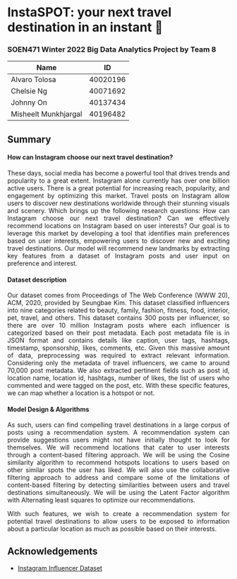 # InstaSPOT: **your next travel destination in an instant** :round_pushpin: #
### SOEN471 Winter 2022 Big Data Analytics Project by Team 8 ###

Name  | ID
------------- | -------------
Alvaro Tolosa  | 40020196
Chelsie Ng  | 40071692
Johnny On | 40137434
Misheelt Munkhjargal | 40196482

## Summary

<div align="justify">

  <h4> How can Instagram choose our next travel destination? </h4>
    <p> These days, social media has become a powerful tool that drives trends and popularity to a great extent. Instagram alone
    currently has over one billion active users. There is a great potential for increasing reach, popularity, and engagement
    by optimizing this market. Travel posts on Instagram allow users to discover new destinations worldwide through their
    stunning visuals and scenery. Which brings up the following research questions: How can Instagram choose our next travel 
    destination? Can we effectively recommend locations on Instagram based on user interests? Our goal is to leverage this market 
    by developing a tool that identifies main preferences based on user interests, empowering users to discover new and exciting 
    travel destinations. Our model will recommend new landmarks by extracting key features from a dataset of Instagram posts and 
    user input on preference and interest. </p>

  <h4> Dataset description </h4>
    <p> Our dataset comes from Proceedings of The Web Conference (WWW 20), ACM, 2020, provided by Seungbae Kim. This dataset
    classified influencers into nine categories related to beauty, family, fashion, fitness, food, interior, pet, travel,
    and others. This dataset contains 300 posts per influencer, so there are over 10 million Instagram posts where each
    influencer is categorized based on their post metadata. Each post metadata file is in JSON format and contains details
    like caption, user tags, hashtags, timestamp, sponsorship, likes, comments, etc. Given this massive amount of data,
    preprocessing was required to extract relevant information. Considering only the metadata of travel influencers, we came
    to around 70,000 post metadata. We also extracted pertinent fields such as post id, location name, location id,
    hashtags, number of likes, the list of users who commented and were tagged on the post, etc. With these specific
    features, we can map whether a location is a hotspot or not. </p>

  <h4> Model Design & Algorithms </h4>
    <p> As such, users can find compelling travel destinations in a large corpus of posts using a recommendation system. A
    recommendation system can provide suggestions users might not have initially thought to look for themselves. We will
    recommend locations that cater to user interests through a content-based filtering approach. We will be using the
    Cosine similarity algorithm to recommend hotspots locations to users based on other similar spots the user
    has liked. We will also use the collaborative filtering approach to address and compare some of the limitations of
    content-based filtering by detecting similarities between users and travel destinations simultaneously. We will be using
    the Latent Factor algorithm with Alternating least squares to optimize our recommendations. </p>

  <p> With such features, we wish to create a recommendation system for potential travel destinations to allow users to be
  exposed to information about a particular location as much as possible based on their interests. </p>
</div>
  
## Acknowledgements

- [Instagram Influencer Dataset](https://sites.google.com/site/sbkimcv/dataset)
